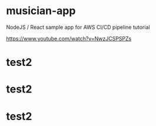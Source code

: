 # musician-app
NodeJS / React sample app for AWS CI/CD pipeline tutorial

https://www.youtube.com/watch?v=NwzJCSPSPZs
# test2
# test2
# test2
